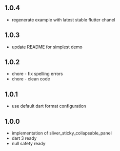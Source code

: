## 1.0.4
* regenerate example with latest stable flutter chanel

## 1.0.3
* update README for simplest demo 

## 1.0.2
* chore - fix spelling errors
* chore - clean code

## 1.0.1

* use default dart format configuration

## 1.0.0

* implementation of sliver_sticky_collapsable_panel
* dart 3 ready
* null safety ready
